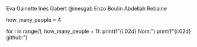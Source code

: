 Eva Gainette
Inès Gabert @inesgab
Enzo Boulin
Abdellah Rebaine

how_many_people = 4

for i in range(1, how_many_people + 1):
    print(f"{i:02d} Nom:")
    print(f"{i:02d} github:")
    
    

